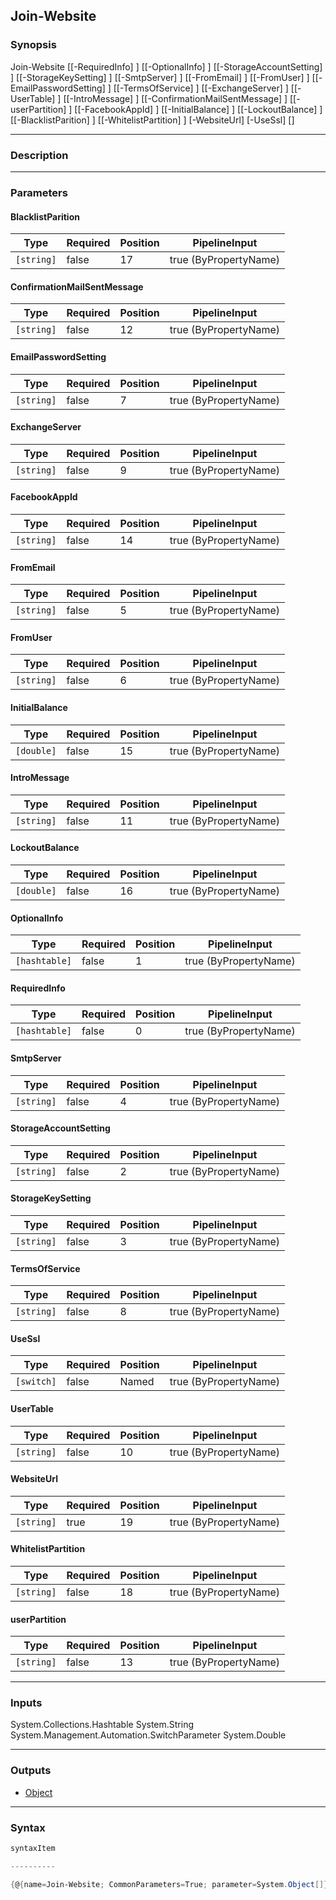 Join-Website
------------

### Synopsis

Join-Website [[-RequiredInfo] <hashtable>] [[-OptionalInfo] <hashtable>] [[-StorageAccountSetting] <string>] [[-StorageKeySetting] <string>] [[-SmtpServer] <string>] [[-FromEmail] <string>] [[-FromUser] <string>] [[-EmailPasswordSetting] <string>] [[-TermsOfService] <string>] [[-ExchangeServer] <string>] [[-UserTable] <string>] [[-IntroMessage] <string>] [[-ConfirmationMailSentMessage] <string>] [[-userPartition] <string>] [[-FacebookAppId] <string>] [[-InitialBalance] <double>] [[-LockoutBalance] <double>] [[-BlacklistParition] <string>] [[-WhitelistPartition] <string>] [-WebsiteUrl] <string> [-UseSsl] [<CommonParameters>]

---

### Description

---

### Parameters
#### **BlacklistParition**

|Type      |Required|Position|PipelineInput        |
|----------|--------|--------|---------------------|
|`[string]`|false   |17      |true (ByPropertyName)|

#### **ConfirmationMailSentMessage**

|Type      |Required|Position|PipelineInput        |
|----------|--------|--------|---------------------|
|`[string]`|false   |12      |true (ByPropertyName)|

#### **EmailPasswordSetting**

|Type      |Required|Position|PipelineInput        |
|----------|--------|--------|---------------------|
|`[string]`|false   |7       |true (ByPropertyName)|

#### **ExchangeServer**

|Type      |Required|Position|PipelineInput        |
|----------|--------|--------|---------------------|
|`[string]`|false   |9       |true (ByPropertyName)|

#### **FacebookAppId**

|Type      |Required|Position|PipelineInput        |
|----------|--------|--------|---------------------|
|`[string]`|false   |14      |true (ByPropertyName)|

#### **FromEmail**

|Type      |Required|Position|PipelineInput        |
|----------|--------|--------|---------------------|
|`[string]`|false   |5       |true (ByPropertyName)|

#### **FromUser**

|Type      |Required|Position|PipelineInput        |
|----------|--------|--------|---------------------|
|`[string]`|false   |6       |true (ByPropertyName)|

#### **InitialBalance**

|Type      |Required|Position|PipelineInput        |
|----------|--------|--------|---------------------|
|`[double]`|false   |15      |true (ByPropertyName)|

#### **IntroMessage**

|Type      |Required|Position|PipelineInput        |
|----------|--------|--------|---------------------|
|`[string]`|false   |11      |true (ByPropertyName)|

#### **LockoutBalance**

|Type      |Required|Position|PipelineInput        |
|----------|--------|--------|---------------------|
|`[double]`|false   |16      |true (ByPropertyName)|

#### **OptionalInfo**

|Type         |Required|Position|PipelineInput        |
|-------------|--------|--------|---------------------|
|`[hashtable]`|false   |1       |true (ByPropertyName)|

#### **RequiredInfo**

|Type         |Required|Position|PipelineInput        |
|-------------|--------|--------|---------------------|
|`[hashtable]`|false   |0       |true (ByPropertyName)|

#### **SmtpServer**

|Type      |Required|Position|PipelineInput        |
|----------|--------|--------|---------------------|
|`[string]`|false   |4       |true (ByPropertyName)|

#### **StorageAccountSetting**

|Type      |Required|Position|PipelineInput        |
|----------|--------|--------|---------------------|
|`[string]`|false   |2       |true (ByPropertyName)|

#### **StorageKeySetting**

|Type      |Required|Position|PipelineInput        |
|----------|--------|--------|---------------------|
|`[string]`|false   |3       |true (ByPropertyName)|

#### **TermsOfService**

|Type      |Required|Position|PipelineInput        |
|----------|--------|--------|---------------------|
|`[string]`|false   |8       |true (ByPropertyName)|

#### **UseSsl**

|Type      |Required|Position|PipelineInput        |
|----------|--------|--------|---------------------|
|`[switch]`|false   |Named   |true (ByPropertyName)|

#### **UserTable**

|Type      |Required|Position|PipelineInput        |
|----------|--------|--------|---------------------|
|`[string]`|false   |10      |true (ByPropertyName)|

#### **WebsiteUrl**

|Type      |Required|Position|PipelineInput        |
|----------|--------|--------|---------------------|
|`[string]`|true    |19      |true (ByPropertyName)|

#### **WhitelistPartition**

|Type      |Required|Position|PipelineInput        |
|----------|--------|--------|---------------------|
|`[string]`|false   |18      |true (ByPropertyName)|

#### **userPartition**

|Type      |Required|Position|PipelineInput        |
|----------|--------|--------|---------------------|
|`[string]`|false   |13      |true (ByPropertyName)|

---

### Inputs
System.Collections.Hashtable
System.String
System.Management.Automation.SwitchParameter
System.Double

---

### Outputs
* [Object](https://learn.microsoft.com/en-us/dotnet/api/System.Object)

---

### Syntax
```PowerShell
syntaxItem
```
```PowerShell
----------
```
```PowerShell
{@{name=Join-Website; CommonParameters=True; parameter=System.Object[]}}
```
